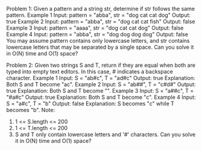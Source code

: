Problem 1:
Given a pattern and a string str, determine if str follows the same pattern.
Example 1
Input: pattern = "abba", str = "dog cat cat dog"
Output: true
Example 2
Input: pattern = "abba", str = "dog cat cat fish"
Output: false
Example 3
Input: pattern = "aaaa", str = "dog cat cat dog"
Output: false
Example 4
Input: pattern = "abba", str = "dog dog dog dog"
Output: false
You may assume pattern contains only lowercase letters, and str contains lowercase letters that may be separated by a single space. Can you solve it in O(N) time and O(1) space?



Problem 2:
Given two strings S and T, return if they are equal when both are typed into empty text editors. In this case, # indicates a backspace character.
Example 1
Input: S = "ab#c", T = "ad#c"
Output: true
Explanation: Both S and T become "ac".
Example 2
Input: S = "ab##", T = "c#d#"
Output: true
Explanation: Both S and T become "".
Example 3
Input: S = "a##c", T = "#a#c"
Output: true
Explanation: Both S and T become "c".
Example 4
Input: S = "a#c", T = "b"
Output: false
Explanation: S becomes "c" while T becomes "b".
Note:
1. 1 <= S.length <= 200
2. 1 <= T.length <= 200
3. S and T only contain lowercase letters and '#' characters.
Can you solve it in O(N) time and O(1) space?